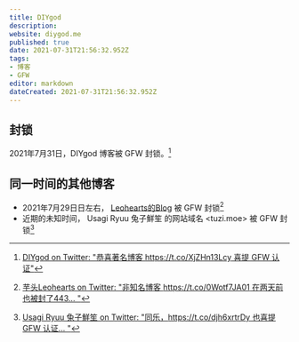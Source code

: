 ```yaml
---
title: DIYgod
description: 
website: diygod.me
published: true
date: 2021-07-31T21:56:32.952Z
tags:
- 博客
- GFW
editor: markdown
dateCreated: 2021-07-31T21:56:32.952Z
---
```


## 封锁

2021年7月31日，DIYgod 博客被 GFW 封锁。[^diy]

[^diy]: [DIYgod on Twitter: "恭喜著名博客 https://t.co/XjZHn13Lcy 喜提 GFW 认证"](https://web.archive.org/web/20210731123231/https://twitter.com/DIYgod/status/1421410263551467520)

## 同一时间的其他博客

+ 2021年7月29日日左右， [Leohearts的Blog](https://leohearts.com/) 被 GFW 封锁[^leo]
+ 近期的未知时间， Usagi Ryuu 兔子鮮笙 的网站域名 <tuzi.moe> 被 GFW 封锁[^tuzi]

[^leo]: [芋头Leohearts on Twitter: "非知名博客 https://t.co/0Wotf7JA01 在两天前也被封了443… "](https://web.archive.org/web/20210731135125/https://twitter.com/leph1art5/status/1421448374214021121)

[^tuzi]: [Usagi Ryuu 兔子鮮笙 on Twitter: "同乐，https://t.co/djh6xrtrDy 也喜提 GFW 认证… "](https://web.archive.org/web/20210731135128/https://twitter.com/tuzi_moe/status/1421416326615105542)
